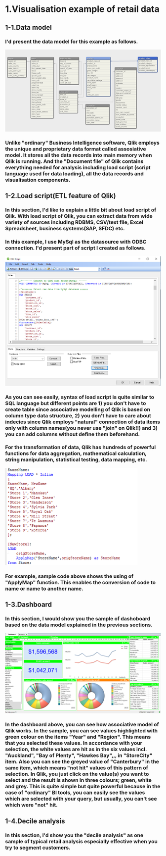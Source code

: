 # 1.Visualisation example of retail data

## 1-1.Data model
###   I'd present the data model for this example as follows.
![Data model](/images/dataModel.bmp)
### Unlike "ordinary" Business Intelligence software, Qlik employs the unique and proprietary data format called assosiative model. It stores all the data records into main memory when Qlik is running. And the "Document file" of Qlik contains everything needed for analysis including load script (script language used for data loading), all the data records and visualisation components.
## 1-2.Load script(ETL feature of Qlik)
### In this section, I'd like to explain a little bit about load script of Qlik. With load script of Qlik, you can extract data from wide variety of sources including RDBMS, CSV/text file, Excel Spreadsheet, business systems(SAP, SFDC) etc. 
### In this example, I use MySql as the datasource with ODBC connection. I'd present part of script I created as follows.
 ![Load script](/images/loadScript1.bmp)
### As you can see easily, syntax of load script is quite similar to SQL language but different points are 1) you don't have to create table since associative modelling of Qlik is based on column type data structure, 2) you don't have to care about indecies since Qlik employs "natural" connection of data items only with column names(you never use "join" on Qlik!!) and 3) you can add columns without define them beforehand. 
### For the transformation of data, Qlik has hundreds of powerful functions for data aggregation, mathematical calculation, string manipulation, statistical testing, data mapping, etc.
 ![Load script2](/images/loadScript2.bmp)
### For example, sample code above shows the using of "ApplyMap" function. This enables the conversion of code to name or name to another name.
## 1-3.Dashboard
### In this section, I would show you the sample of dashoboard based on the data model explained in the previous sections.
 ![Dashboard](/images/dashboard.bmp)
### In the dashboard above, you can see how associative model of Qlik works. In the sample, you can see values highlighted with green colour on the items "Year" and "Region". This means that you selected these values. In accordance with your selection, the white values are hit as in the six values incl. "Auckland", "Bay of Plenty", "Hawkes Bay",,, in "StoreCity" item. Also you can see the greyed value of "Canterbury" in the same item, which means "not hit" values of this pattern of selection. In Qlik, you just click on the value(s) you want to select and the result is shown in three colours; green, white and grey. This is quite simple but quite powerful because in the case of "ordinary" BI tools, you can easily see the values which are selected with your query, but usually, you can't see which were "not" hit. 
## 1-4.Decile analysis
### In this section, I'd show you the "decile analysis" as one sample of typical retail analysis especially effective when you try to segment customers. 